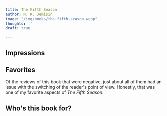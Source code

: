 ```yaml
---
title: The Fifth Season
author: N. K. Jemisin
image: "/img/books/the-fifth-season.webp"
thoughts: ''
draft: true

---
```

## Impressions

## Favorites

Of the reviews of this book that were negative, just about all of them had an issue with the switching of the reader's point of view. Honestly, that was one of my favorite aspects of _The Fifth Season_. 

## Who's this book for?
